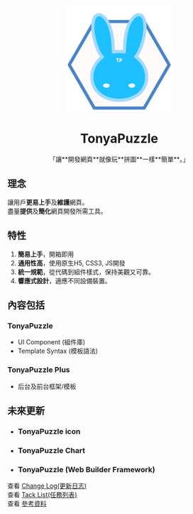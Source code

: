 
<center><img src="Logo/TonyaPuzzle_Logo02.png" style="width:240px"/></center>
<center><h1>TonyaPuzzle</h1></center>
<center><p>「讓**開發網頁**就像玩**拼圖**一樣**簡單**。」</p></center>

## 理念
讓用戶**更易上手**及**維護**網頁。  
盡量**提供**及**簡化**網頁開發所需工具。  
 
## 特性
1. **簡易上手**，開箱即用
2. **通用性高**，使用原生H5, CSS3, JS開發
3. **統一規範**，從代碼到組件樣式，保持美觀又可靠。
4. **響應式設計**，適應不同設備裝置。
   
## 內容包括
### **TonyaPuzzle**
- UI Component (組件庫)
- Template Syntax (模板語法)
### **TonyaPuzzle Plus**
- 后台及前台框架/模板

## 未來更新
- ### **TonyaPuzzle icon**
- ### **TonyaPuzzle Chart**
- ### **TonyaPuzzle (Web Builder Framework)**

查看 [Change Log(更新日志)](./doc/changelog.md)  
查看 [Tack List(任務列表)](./doc/TackLis.md)  
查看 [參考資料](./doc/ReferenceData.md)

<!-- (- 4的倍數，偶數思維) -->
<!-- 模組化 -->